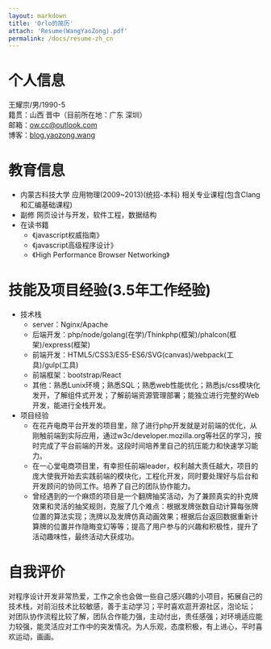 ```yaml
---
layout: markdown
title: 'Orlo的简历'
attach: 'Resume(WangYaoZong).pdf'
permalink: /docs/resume-zh_cn
---
```


# 个人信息

王耀宗/男/1990-5   
籍贯：山西 晋中（目前所在地：广东 深圳）  
邮箱：<a href="mailto:ow.cc@outlook.com">ow.cc@outlook.com</a>  
博客：[blog.yaozong.wang](http://blog.yaozong.wang)

# 教育信息

+ 内蒙古科技大学 应用物理(2009~2013)(统招-本科) 相关专业课程(包含Clang和汇编基础课程)
+ 副修 网页设计与开发，软件工程，数据结构
+ 在读书籍
	- 《javascript权威指南》
	- 《javascript高级程序设计》
	- 《High Performance Browser Networking》

# 技能及项目经验(3.5年工作经验)

+ 技术栈
	- server：Nginx/Apache
	- 后端开发：php/node/golang(在学)/Thinkphp(框架)/phalcon(框架)/express(框架)
	- 前端开发：HTML5/CSS3/ES5-ES6/SVG(canvas)/webpack(工具)/gulp(工具)
	- 前端框架：bootstrap/React
  - 其他：熟悉Lunix环境；熟悉SQL；熟悉web性能优化；熟悉js/css模块化发开，了解组件式开发；了解前端资源管理部署；能独立进行完整的Web开发，能进行全栈开发。
+ 项目经验
	- 在花卉电商平台开发的项目里，除了进行php开发就是对前端的优化，从刚触前端到实际应用，通过w3c/developer.mozilla.org等社区的学习，按时完成了平台前端的开发。这段时间培养里自己的抗压能力和快速学习能力。
	- 在一心堂电商项目里，有幸担任前端leader，权利越大责任越大，项目的庞大使我开始去实践前端的模块化，工程化开发，同时要处理好与后台和开发顾问的协同工作。培养了自己的团队协作能力。
	- 曾经遇到的一个麻烦的项目是一个翻牌抽奖活动，为了兼顾真实的扑克牌效果和灵活的抽奖规则，克服了几个难点：根据发牌张数自动计算每张牌位置的算法实现；洗牌以及发牌仿真动画效果；根据后台返回数据重新计算牌的位置并作隐晦变幻等等；提高了用户参与的兴趣和积极性，提升了活动趣味性，最终活动大获成功。

# 自我评价

对程序设计开发非常热爱，工作之余也会做一些自己感兴趣的小项目，拓展自己的技术栈，对前沿技术比较敏感，善于主动学习；平时喜欢逛开源社区，泡论坛；
对团队协作流程比较了解，团队合作能力强，主动付出，责任感强；对环境适应能力较强，能灵活应对工作中的突发情况。为人乐观，态度积极，有上进心，平时喜欢运动，画画。
